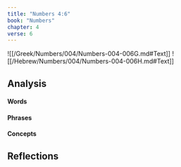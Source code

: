 ```yaml
---
title: "Numbers 4:6"
book: "Numbers"
chapter: 4
verse: 6
---
```

![[/Greek/Numbers/004/Numbers-004-006G.md#Text]]
![[/Hebrew/Numbers/004/Numbers-004-006H.md#Text]]

## Analysis

#### Words

#### Phrases

#### Concepts

## Reflections
